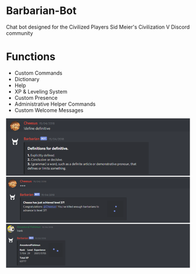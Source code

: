 # Barbarian-Bot
Chat bot designed for the Civilized Players Sid Meier's Civilization V Discord community

# Functions
* Custom Commands
* Dictionary
* Help
* XP & Leveling System
* Custom Presence
* Administrative Helper Commands
* Custom Welcome Messages

![test](/img/1.png)
![test](/img/2.png)
![test](/img/3.png)
